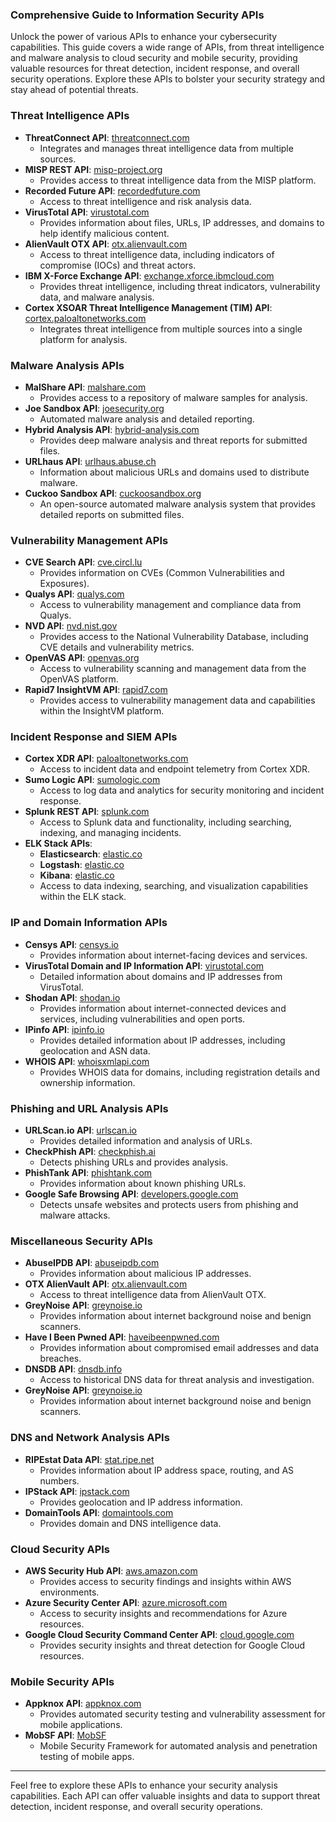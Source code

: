 ### Comprehensive Guide to Information Security APIs

Unlock the power of various APIs to enhance your cybersecurity capabilities. This guide covers a wide range of APIs, from threat intelligence and malware analysis to cloud security and mobile security, providing valuable resources for threat detection, incident response, and overall security operations. Explore these APIs to bolster your security strategy and stay ahead of potential threats.

### Threat Intelligence APIs

- **ThreatConnect API**: [threatconnect.com](https://docs.threatconnect.com/en/latest/rest_api/rest_api.html)
  - Integrates and manages threat intelligence data from multiple sources.
- **MISP REST API**: [misp-project.org](https://www.misp-project.org/automation/)
  - Provides access to threat intelligence data from the MISP platform.
- **Recorded Future API**: [recordedfuture.com](https://support.recordedfuture.com/hc/en-us/articles/360013749473-API-Documentation)
  - Access to threat intelligence and risk analysis data.
- **VirusTotal API**: [virustotal.com](https://developers.virustotal.com/reference)
  - Provides information about files, URLs, IP addresses, and domains to help identify malicious content.
- **AlienVault OTX API**: [otx.alienvault.com](https://otx.alienvault.com/api)
  - Access to threat intelligence data, including indicators of compromise (IOCs) and threat actors.
- **IBM X-Force Exchange API**: [exchange.xforce.ibmcloud.com](https://api.xforce.ibmcloud.com/doc/)
  - Provides threat intelligence, including threat indicators, vulnerability data, and malware analysis.
- **Cortex XSOAR Threat Intelligence Management (TIM) API**: [cortex.paloaltonetworks.com](https://xsoar.pan.dev/docs/reference/threat-intelligence-management-v2)
  - Integrates threat intelligence from multiple sources into a single platform for analysis.

### Malware Analysis APIs

- **MalShare API**: [malshare.com](https://malshare.com/doc.php)
  - Provides access to a repository of malware samples for analysis.
- **Joe Sandbox API**: [joesecurity.org](https://www.joesecurity.org/joe-sandbox-cloud-api)
  - Automated malware analysis and detailed reporting.
- **Hybrid Analysis API**: [hybrid-analysis.com](https://www.hybrid-analysis.com/apikeys/info)
  - Provides deep malware analysis and threat reports for submitted files.
- **URLhaus API**: [urlhaus.abuse.ch](https://urlhaus-api.abuse.ch/)
  - Information about malicious URLs and domains used to distribute malware.
- **Cuckoo Sandbox API**: [cuckoosandbox.org](https://cuckoosandbox.org/documentation/api/)
  - An open-source automated malware analysis system that provides detailed reports on submitted files.

### Vulnerability Management APIs

- **CVE Search API**: [cve.circl.lu](https://cve.circl.lu/)
  - Provides information on CVEs (Common Vulnerabilities and Exposures).
- **Qualys API**: [qualys.com](https://www.qualys.com/documentation/)
  - Access to vulnerability management and compliance data from Qualys.
- **NVD API**: [nvd.nist.gov](https://nvd.nist.gov/developers/vulnerabilities)
  - Provides access to the National Vulnerability Database, including CVE details and vulnerability metrics.
- **OpenVAS API**: [openvas.org](https://docs.greenbone.net/API/current/)
  - Access to vulnerability scanning and management data from the OpenVAS platform.
- **Rapid7 InsightVM API**: [rapid7.com](https://help.rapid7.com/insightvm/en-us/api/)
  - Provides access to vulnerability management data and capabilities within the InsightVM platform.

### Incident Response and SIEM APIs

- **Cortex XDR API**: [paloaltonetworks.com](https://docs.paloaltonetworks.com/cortex/cortex-xdr/cortex-xdr-api.html)
  - Access to incident data and endpoint telemetry from Cortex XDR.
- **Sumo Logic API**: [sumologic.com](https://help.sumologic.com/APIs)
  - Access to log data and analytics for security monitoring and incident response.
- **Splunk REST API**: [splunk.com](https://docs.splunk.com/Documentation/Splunk/latest/RESTREF/RESTprolog)
  - Access to Splunk data and functionality, including searching, indexing, and managing incidents.
- **ELK Stack APIs**:
  - **Elasticsearch**: [elastic.co](https://www.elastic.co/guide/en/elasticsearch/reference/current/docs.html)
  - **Logstash**: [elastic.co](https://www.elastic.co/guide/en/logstash/current/config-examples.html)
  - **Kibana**: [elastic.co](https://www.elastic.co/guide/en/kibana/current/dashboard-api.html)
  - Access to data indexing, searching, and visualization capabilities within the ELK stack.

### IP and Domain Information APIs

- **Censys API**: [censys.io](https://search.censys.io/api)
  - Provides information about internet-facing devices and services.
- **VirusTotal Domain and IP Information API**: [virustotal.com](https://developers.virustotal.com/reference#domain-info)
  - Detailed information about domains and IP addresses from VirusTotal.
- **Shodan API**: [shodan.io](https://developer.shodan.io/)
  - Provides information about internet-connected devices and services, including vulnerabilities and open ports.
- **IPinfo API**: [ipinfo.io](https://ipinfo.io/developers)
  - Provides detailed information about IP addresses, including geolocation and ASN data.
- **WHOIS API**: [whoisxmlapi.com](https://whois.whoisxmlapi.com/documentation/making-requests)
  - Provides WHOIS data for domains, including registration details and ownership information.

### Phishing and URL Analysis APIs

- **URLScan.io API**: [urlscan.io](https://urlscan.io/about-api/)
  - Provides detailed information and analysis of URLs.
- **CheckPhish API**: [checkphish.ai](https://docs.checkphish.ai/)
  - Detects phishing URLs and provides analysis.
- **PhishTank API**: [phishtank.com](https://www.phishtank.com/api_info.php)
  - Provides information about known phishing URLs.
- **Google Safe Browsing API**: [developers.google.com](https://developers.google.com/safe-browsing/v4)
  - Detects unsafe websites and protects users from phishing and malware attacks.

### Miscellaneous Security APIs

- **AbuseIPDB API**: [abuseipdb.com](https://docs.abuseipdb.com/)
  - Provides information about malicious IP addresses.
- **OTX AlienVault API**: [otx.alienvault.com](https://otx.alienvault.com/api)
  - Access to threat intelligence data from AlienVault OTX.
- **GreyNoise API**: [greynoise.io](https://docs.greynoise.io/docs)
  - Provides information about internet background noise and benign scanners.
- **Have I Been Pwned API**: [haveibeenpwned.com](https://haveibeenpwned.com/API/v3)
  - Provides information about compromised email addresses and data breaches.
- **DNSDB API**: [dnsdb.info](https://api.dnsdb.info/)
  - Access to historical DNS data for threat analysis and investigation.
- **GreyNoise API**: [greynoise.io](https://docs.greynoise.io/docs)
  - Provides information about internet background noise and benign scanners.

### DNS and Network Analysis APIs

- **RIPEstat Data API**: [stat.ripe.net](https://stat.ripe.net/docs/data_api)
  - Provides information about IP address space, routing, and AS numbers.
- **IPStack API**: [ipstack.com](https://ipstack.com/documentation)
  - Provides geolocation and IP address information.
- **DomainTools API**: [domaintools.com](https://docs.domaintools.com/docs/)
  - Provides domain and DNS intelligence data.

### Cloud Security APIs

- **AWS Security Hub API**: [aws.amazon.com](https://docs.aws.amazon.com/securityhub/latest/userguide/securityhub-api.html)
  - Provides access to security findings and insights within AWS environments.
- **Azure Security Center API**: [azure.microsoft.com](https://docs.microsoft.com/en-us/rest/api/securitycenter/)
  - Access to security insights and recommendations for Azure resources.
- **Google Cloud Security Command Center API**: [cloud.google.com](https://cloud.google.com/security-command-center/docs/reference/rest)
  - Provides security insights and threat detection for Google Cloud resources.

### Mobile Security APIs

- **Appknox API**: [appknox.com](https://api.appknox.com/)
  - Provides automated security testing and vulnerability assessment for mobile applications.
- **MobSF API**: [MobSF](https://github.com/MobSF/Mobile-Security-Framework-MobSF/wiki/REST-API-Documentation)
  - Mobile Security Framework for automated analysis and penetration testing of mobile apps.

---

Feel free to explore these APIs to enhance your security analysis capabilities. Each API can offer valuable insights and data to support threat detection, incident response, and overall security operations.
